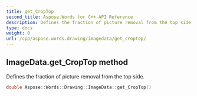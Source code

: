 ```yaml
---
title: get_CropTop
second_title: Aspose.Words for C++ API Reference
description: Defines the fraction of picture removal from the top side. 
type: docs
weight: 0
url: /cpp/aspose.words.drawing/imagedata/get_croptop/
---
```

## ImageData.get_CropTop method


Defines the fraction of picture removal from the top side.

```cpp
double Aspose::Words::Drawing::ImageData::get_CropTop()
```

